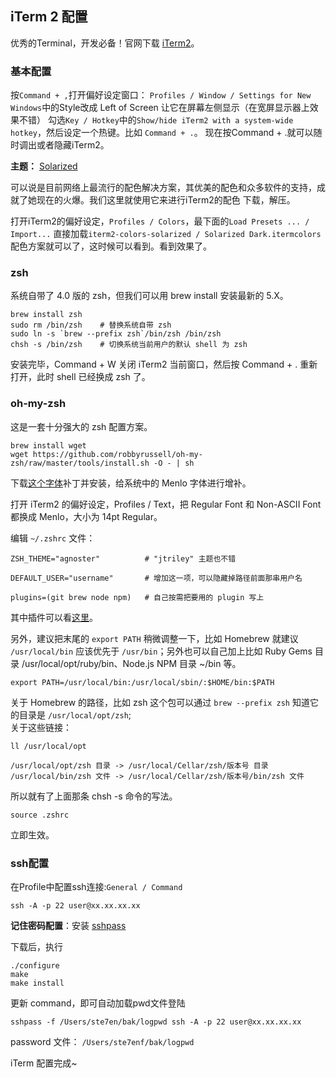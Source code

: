 ## iTerm 2 配置

优秀的Terminal，开发必备！官网下载 [iTerm2](http://iterm2.com/)。

### 基本配置

按`Command + ,`打开偏好设定窗口： `Profiles / Window / Settings for New Windows`中的Style改成 Left of Screen 让它在屏幕左侧显示（在宽屏显示器上效果不错） 勾选`Key / Hotkey`中的`Show/hide iTerm2 with a system-wide hotkey`，然后设定一个热键。比如 `Command + .`。 现在按Command + .就可以随时调出或者隐藏iTerm2。   

**主题：**
[Solarized](http://ethanschoonover.com/solarized)

可以说是目前网络上最流行的配色解决方案，其优美的配色和众多软件的支持，成就了她现在的火爆。我们这里就使用它来进行iTerm2的配色 下载，解压。

打开iTerm2的偏好设定，`Profiles / Colors`，最下面的`Load Presets ... / Import...` 直接加载`iterm2-colors-solarized / Solarized Dark.itermcolors`配色方案就可以了，这时候可以看到。看到效果了。

### zsh

系统自带了 4.0 版的 zsh，但我们可以用 brew install 安装最新的 5.X。

    brew install zsh
    sudo rm /bin/zsh    # 替换系统自带 zsh
    sudo ln -s `brew --prefix zsh`/bin/zsh /bin/zsh
    chsh -s /bin/zsh  	# 切换系统当前用户的默认 shell 为 zsh
	
安装完毕，Command + W 关闭 iTerm2 当前窗口，然后按 Command + . 重新打开，此时 shell 已经换成 zsh 了。

### oh-my-zsh

这是一套十分强大的 zsh 配置方案。

	brew install wget
	wget https://github.com/robbyrussell/oh-my-zsh/raw/master/tools/install.sh -O - | sh

下载[这个字体](https://gist.github.com/qrush/1595572/raw/417a3fa36e35ca91d6d23ac961071094c26e5fad/Menlo-Powerline.otf)补丁并安装，给系统中的 Menlo 字体进行增补。

打开 iTerm2 的偏好设定，Profiles / Text，把 Regular Font 和 Non-ASCII Font 都换成 Menlo，大小为 14pt Regular。

编辑 `~/.zshrc` 文件：

	ZSH_THEME="agnoster"    	  # "jtriley" 主题也不错

	DEFAULT_USER="username"       # 增加这一项，可以隐藏掉路径前面那串用户名

	plugins=(git brew node npm)   # 自己按需把要用的 plugin 写上
其中插件可以看[这里](https://github.com/robbyrussell/oh-my-zsh/wiki/Plugins)。

另外，建议把末尾的 `export PATH` 稍微调整一下，比如 Homebrew 就建议 `/usr/local/bin` 应该优先于 `/usr/bin`；另外也可以自己加上比如 Ruby Gems 目录 /usr/local/opt/ruby/bin、Node.js NPM 目录 ~/bin 等。

	export PATH=/usr/local/bin:/usr/local/sbin/:$HOME/bin:$PATH

关于 Homebrew 的路径，比如 zsh 这个包可以通过 `brew --prefix zsh` 知道它的目录是 `/usr/local/opt/zsh`;  
关于这些链接：

	ll /usr/local/opt

	/usr/local/opt/zsh 目录 -> /usr/local/Cellar/zsh/版本号 目录
	/usr/local/bin/zsh 文件 -> /usr/local/Cellar/zsh/版本号/bin/zsh 文件
	
所以就有了上面那条 chsh -s 命令的写法。

	source .zshrc 
立即生效。
### ssh配置
在Profile中配置ssh连接:`General / Command` 

	ssh -A -p 22 user@xx.xx.xx.xx
	
**记住密码配置**：安装 [sshpass](http://sourceforge.net/projects/sshpass/?source=typ_redirect) 

下载后，执行

    ./configure
    make 
    make install    
更新 command，即可自动加载pwd文件登陆

    sshpass -f /Users/ste7en/bak/logpwd ssh -A -p 22 user@xx.xx.xx.xx

password 文件： `/Users/ste7enf/bak/logpwd`

iTerm 配置完成~

